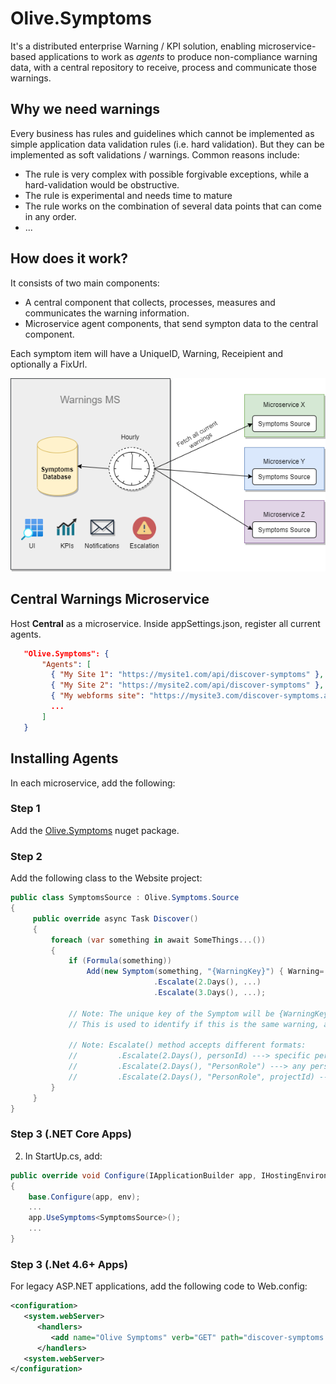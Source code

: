 # Olive.Symptoms

It's a distributed enterprise Warning / KPI solution, enabling microservice-based applications to work as *agents* to produce non-compliance warning data, with a central repository to receive, process and communicate those warnings.

## Why we need warnings
Every business has rules and guidelines which cannot be implemented as simple application data validation rules (i.e. hard validation).
But they can be implemented as soft validations / warnings. Common reasons include:

- The rule is very complex with possible forgivable exceptions, while a hard-validation would be obstructive.
- The rule is experimental and needs time to mature
- The rule works on the combination of several data points that can come in any order.
- ...

## How does it work?

It consists of two main components: 

- A central component that collects, processes, measures and communicates the warning information.
- Microservice agent components, that send sympton data to the central component.

Each symptom item will have a UniqueID, Warning, Receipient and optionally a FixUrl.

![](https://github.com/Geeksltd/Olive.Symptoms/blob/main/Architecture.png?raw=true)

## Central Warnings Microservice

Host **Central** as a microservice. Inside appSettings.json, register all current agents.

```json
   "Olive.Symptoms": {
       "Agents": [
         { "My Site 1": "https://mysite1.com/api/discover-symptoms" },
         { "My Site 2": "https://mysite2.com/api/discover-symptoms" },
         { "My webforms site": "https://mysite3.com/discover-symptoms.axd" }
         ...
       ]
   }
```

## Installing Agents

In each microservice, add the following:

### Step 1
Add the [Olive.Symptoms](https://www.nuget.org/packages/Olive.Symptoms/) nuget package.

### Step 2
Add the following class to the Website project:

```c#
public class SymptomsSource : Olive.Symptoms.Source
{
     public override async Task Discover()
     {                     
         foreach (var something in await SomeThings...())
         {
             if (Formula(something))
                 Add(new Symptom(something, "{WarningKey}") { Warning=..., Responsible=..., FixUrl=... }
                                .Escalate(2.Days(), ...)
                                .Escalate(3.Days(), ...);
                 
             // Note: The unique key of the Symptom will be {WarningKey}:{somethis.ID}.
             // This is used to identify if this is the same warning, and used to calculate the time taken for the warning to be actioned.
             
             // Note: Escalate() method accepts different formats:
             //         .Escalate(2.Days(), personId) ---> specific person
             //         .Escalate(2.Days(), "PersonRole") ---> any person with the specified role
             //         .Escalate(2.Days(), "PersonRole", projectId) --> Any person with the specified role and assigned to a project
         }        
     }
}
```

### Step 3 (.NET Core Apps)


2. In StartUp.cs, add: 
```c#
public override void Configure(IApplicationBuilder app, IHostingEnvironment env)
{
    base.Configure(app, env);
    ...
    app.UseSymptoms<SymptomsSource>();
    ...
}
```


### Step 3 (.Net 4.6+ Apps)
For legacy ASP.NET applications, add the following code to Web.config:

```xml
<configuration>
   <system.webServer>
      <handlers>
         <add name="Olive Symptoms" verb="GET" path="discover-symptoms.axd" type="SymptomsSource" />
      </handlers>
   <system.webServer>
</configuration>
```
